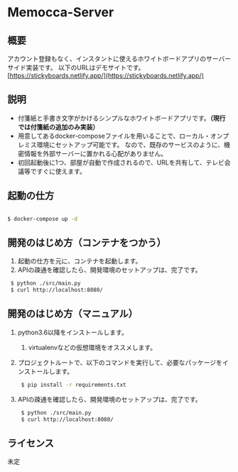 # Memocca-Server

## 概要

 アカウント登録もなく、インスタントに使えるホワイトボードアプリのサーバーサイド実装です。
 以下のURLはデモサイトです。
 [https://stickyboards.netlify.app/](https://stickyboards.netlify.app/)

## 説明

- 付箋紙と手書き文字がかけるシンプルなホワイトボードアプリです。**（現行では付箋紙の追加のみ実装）**
- 用意してあるdocker-composeファイルを用いることで、ローカル・オンプレミス環境にセットアップ可能です。
なので、既存のサービスのように、機密情報を外部サーバーに置かれる心配がありません。
- 初回起動後に1つ、部屋が自動で作成されるので、URLを共有して、テレビ会議等ですぐに使えます。

## 起動の仕方

```bash

$ docker-compose up -d

```

## 開発のはじめ方（コンテナをつかう）

1. 起動の仕方を元に、コンテナを起動します。
2.  APIの疎通を確認したら、開発環境のセットアップは、完了です。

   ```bash
    $ python ./src/main.py
    $ curl http://localhost:8080/
   ```

## 開発のはじめ方（マニュアル）

1. python3.6以降をインストールします。
   1. virtualenvなどの仮想環境をオススメします。
2. プロジェクトルートで、以下のコマンドを実行して、必要なパッケージをインストールします。

   ```bash
    $ pip install -r requirements.txt
   ```

3. APIの疎通を確認したら、開発環境のセットアップは、完了です。

   ```bash
    $ python ./src/main.py
    $ curl http://localhost:8080/
   ```

## ライセンス

未定
